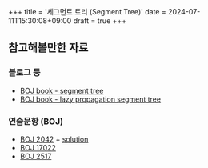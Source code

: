 +++
title = '세그먼트 트리 (Segment Tree)'
date = 2024-07-11T15:30:08+09:00
draft = true
+++

## 참고해볼만한 자료
### 블로그 등
- [BOJ book - segment tree](https://book.acmicpc.net/ds/segment-tree)
- [BOJ book - lazy propagation segment tree](https://book.acmicpc.net/ds/segment-tree-lazy-propagation)

### 연습문항 (BOJ)
- [BOJ 2042](https://www.acmicpc.net/problem/2042) + [solution](../../BOJ/2042)
- [BOJ 17022](https://www.acmicpc.net/problem/17022)
- [BOJ 2517](https://www.acmicpc.net/problem/2517)